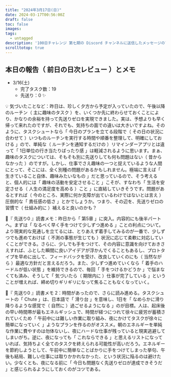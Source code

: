 ```yaml
---
title: "2024年3月17日(日)"
date: 2024-03-17T00:56:00Z
draft: false
toc: false
images:
tags: 
  - untagged
description: '100日チャレンジ 第七期の Discord チャンネルに送信したメッセージのアーカイブ'
scrolltotop: true
---
```


## 本日の報告（ 前日の日次レビュー ）とメモ

- 3/16(土)
  - 完了タスク数：19
  - 先送り：0 ✨

💡 気づいたことなど：昨日は、珍しく夕方から予定が入っていたので、午後以降のルーチン（ 主に趣味のタスク ）を、いくつか先に終わらせておくことにより、かなりの余裕を持って先送りゼロを実現できました。実は、予想よりも早く帰って来れたのですが、それでも、気持ちの面での違いは大きいですよね。そのように、タスクシュートなら「 今日のプランを立てる段階で（ その日の状況に合わせて ）いつものルーチンを実行する時間や順番を整理して、明確にしておける 」ので、単純な（ ルーチンを通知するだけの ）リマインダーアプリとは違って「 1日単位の行き当たりばったり感 」は軽減されるように思います。まぁ、趣味のタスクについては、そもそも別に先送りしても何も問題はない（ 昔からなかった ）のですが。しかし、仕事でさえ趣味の一つと捉えているような人間にとって、そこには、全く別種の問題があるかもしれません。極端に言えば「 生きていること自体、趣味みたいなもの 」だと思っているので、そう考えると、個人的には「 趣味の活動を安定させること 」こそが、すなわち「 生活を安定させる（ 人生の満足度を高める ）こと 」に直結していきそうです。問題があるとすれば（ 今のところ、実際に何か支障が出ているわけではないとは言え ）圧倒的な「 責任感の低さ 」とかでしょうか。つまり、その辺を、先送りゼロの習慣で（ 仕組み的に ）補えると良いのかも？

🔖『 先送り0 』読書メモ：昨日から「 第5章 」に突入。内容的にも後半パートへ。まずは「 なるべく早く手をつけて少しずつ進める 」ことの利点について。より現実的な見通しを立てるには、とりあえず着手してみるのが一番で、少しずつでも進めておけば（ 不測の事態が生じても ）状況に応じて柔軟に対応していくことができる。さらに、少しでも手をつけて、その内容に意識を向けておきさえすれば、ふとした瞬間に良いアイデアが浮かんでくることもあるし、プロトタイプを早めに出して、フィードバックを受け、改良していくのにも（ 当然ながら ）最適な方針だと言えるだろう。また、少しずつ進めていくなら「 着手のハードルが低い状態 」を維持できるので、毎回「 手をつけるかどうか 」で悩まなくても済み、そうして「 気づいたら（ 期限内に ）仕事が完了している 」ということが増えれば、締め切りギリギリになって焦ることもなくなっていく。

🔖『 先送り0 』読書メモ 2：時間があったので、さらに読み進める。タスクシュートの「 Chute 」は、日本語で「 滑り台 」を意味し、1日を「 なめらかに滑り降りるような感覚で（ 自然に ）過ごせるようになる 」のが目標。人は、起床後の早い時間帯が最もエネルギッシュで、時間が経つにつれて徐々に疲労が蓄積されていくため「 午前中には難しい作業に取り組み、夜にかけてタスクが徐々に簡単になっていく 」ようなプランを作るのがオススメ。朝のエネルギーを単純な作業に費やすのは勿体ないし、夜にハードな仕事が残っていると現実逃避してしまいがち。逆に、夜になっても「 これならできる 」と思えるリストになっていれば、気持ちよく全てのタスクを終えられる可能性が高いだろう。エネルギーを節約しようとして、午前中に簡単なことばかりに手をつけてしまった挙句、午後も結局、難しい仕事には取りかかれなかった、という状況に陥るのは避けたい。少なくとも、夜になる前に「 今日も問題なく先送りゼロが達成できそうだ 」と感じられるようにしておくのがコツである。
